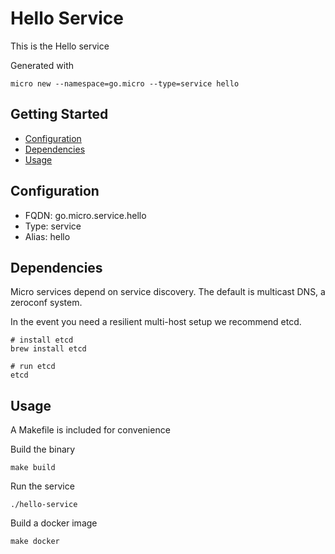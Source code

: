 # Hello Service

This is the Hello service

Generated with

```
micro new --namespace=go.micro --type=service hello
```

## Getting Started

- [Configuration](#configuration)
- [Dependencies](#dependencies)
- [Usage](#usage)

## Configuration

- FQDN: go.micro.service.hello
- Type: service
- Alias: hello

## Dependencies

Micro services depend on service discovery. The default is multicast DNS, a zeroconf system.

In the event you need a resilient multi-host setup we recommend etcd.

```
# install etcd
brew install etcd

# run etcd
etcd
```

## Usage

A Makefile is included for convenience

Build the binary

```
make build
```

Run the service
```
./hello-service
```

Build a docker image
```
make docker
```
